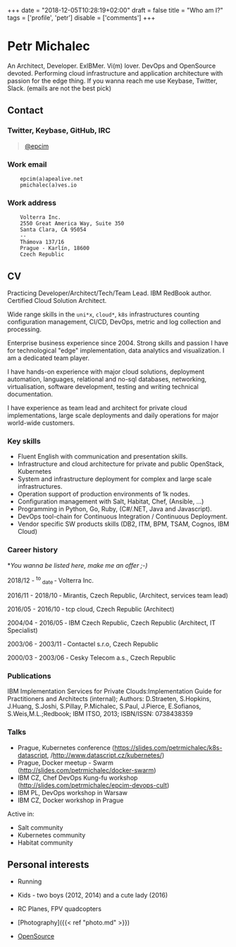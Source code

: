 +++
date = "2018-12-05T10:28:19+02:00"
draft = false
title = "Who am I?"
tags = ['profile', 'petr']
disable = ['comments']
+++

# Petr Michalec

An Architect, Developer. ExIBMer. Vi(m) lover. DevOps and OpenSource devoted.
Performing cloud infrastructure and application architecture with passion for the edge thing.
If you wanna reach me use Keybase, Twitter, Slack. (emails are not the best pick)

## Contact

<!-- for these who are used to read between lines (of code ;-)
Mobile number:
    00420-734-420-347
-->

### Twitter, Keybase, GitHub, IRC

> [@epcim](https://keybase.io/epcim)

### Work email
```none
    epcim(a)apealive.net
    pmichalec(a)ves.io

```

### Work address

```none
    Volterra Inc.
    2550 Great America Way, Suite 350
    Santa Clara, CA 95054
    --
    Thámova 137/16
    Prague - Karlín, 18600
    Czech Republic

```
<!--
    Mirantis Czech a.s.
    Thámova 137/16
    Prague - Karlín, 18600
    Czech Republic
    --
    IBM Czech Republic
    THE PARK, V PARKU 2294/4, Building: 1480
    PRAHA , 14800
    Czech Republic
-->

## CV

Practicing Developer/Architect/Tech/Team Lead. IBM RedBook author. Certified Cloud Solution
Architect.

Wide range skills in the `uni*x`, `cloud*`, `k8s` infrastructures counting configuration management,
CI/CD, DevOps, metric and log collection and processing.

Enterprise business experience since 2004. Strong skills and passion I
have for technological "edge" implementation, data analytics and visualization.
I am a dedicated team player.

I have hands-on experience with major cloud solutions, deployment automation, languages, relational and no-sql databases, networking,
virtualisation, software development, testing and writing technical documentation.

I have experience as team lead and architect for private cloud implementations, large scale deployments and
daily operations for major world-wide customers.


### Key skills

- Fluent English with communication and presentation skills.
- Infrastructure and cloud architecture for private and public OpenStack, Kubernetes
- System and infrastructure deployment for complex and large scale infrastructures.
- Operation support of production environments of 1k nodes.
- Configuration management with Salt, Habitat, Chef, (Ansible, ...)
- Programming in Python, Go, Ruby, (C#/.NET, Java and Javascript).
- DevOps tool-chain for Continuous Integration / Continuous Deployment.
- Vendor specific SW products skills (DB2, ITM, BPM, TSAM, Cognos, IBM Cloud)


### Career history

**You wanna be listed here, make me an offer ;-)*

2018/12 - <sup> to </sup><sub> date </sub> &dash; Volterra Inc.

2016/11 - 2018/10 &dash; Mirantis, Czech Republic, (Architect, services team lead)

2016/05 - 2016/10 &dash; tcp cloud, Czech Republic (Architect)

2004/04 - 2016/05 &dash; IBM Czech Republic, Czech Republic (Architect, IT Specialist)

2003/06 - 2003/11 &dash; Contactel s.r.o, Czech Republic

2000/03 - 2003/06 &dash; Cesky Telecom a.s., Czech Republic


### Publications

IBM Implementation Services for Private Clouds:Implementation Guide for Practitioners and Architects (internal);
Authors: D.Straeten, S.Hopkins, J.Huang, S.Joshi, S.Pillay, P.Michalec, S.Paul, J.Pierce, E.Sofianos, S.Weis,M.L.;Redbook; IBM ITSO, 2013; ISBN/ISSN: 0738438359


### Talks

* Prague, Kubernetes conference (https://slides.com/petrmichalec/k8s-datascript, /http://www.datascript.cz/kubernetes/)
* Prague, Docker meetup - Swarm (http://slides.com/petrmichalec/docker-swarm)
* IBM CZ, Chef DevOps Kung-fu workshop (http://slides.com/petrmichalec/epcim-devops-cult)
* IBM PL, DevOps workshop in Warsaw
* IBM CZ, Docker workshop in Prague

Active in:

* Salt community
* Kubernetes community
* Habitat community


## Personal interests

* Running

* Kids - two boys (2012, 2014) and a cute lady (2016)

* RC Planes, FPV quadcopters

* [Photography]({{< ref "photo.md" >}})

* [OpenSource](https://github.com/epcim)





